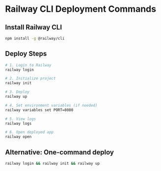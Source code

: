 # Railway CLI Deployment Commands

## Install Railway CLI
```bash
npm install -g @railway/cli
```

## Deploy Steps
```bash
# 1. Login to Railway
railway login

# 2. Initialize project
railway init

# 3. Deploy
railway up

# 4. Set environment variables (if needed)
railway variables set PORT=8080

# 5. View logs
railway logs

# 6. Open deployed app
railway open
```

## Alternative: One-command deploy
```bash
railway login && railway init && railway up
```